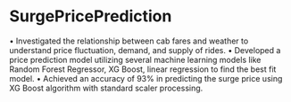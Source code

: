 # SurgePricePrediction

•	Investigated the relationship between cab fares and weather to understand price fluctuation, demand, and supply of rides.
•	Developed a price prediction model utilizing several machine learning models like Random Forest Regressor, XG Boost, linear regression to find the best fit model.
•	Achieved an accuracy of 93% in predicting the surge price using XG Boost algorithm with standard scaler processing.

